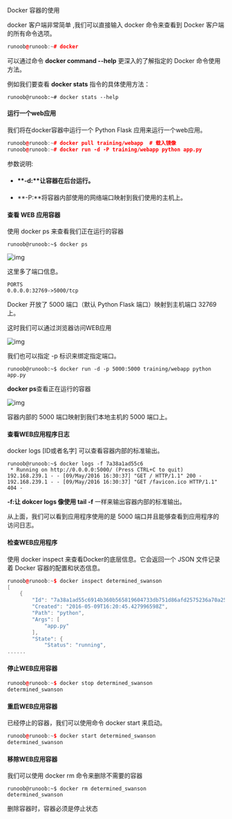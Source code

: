 Docker 容器的使用

docker 客户端非常简单 ,我们可以直接输入 docker 命令来查看到 Docker 客户端的所有命令选项。

```c++
runoob@runoob:~# docker
```

可以通过命令 **docker command --help** 更深入的了解指定的 Docker 命令使用方法。

例如我们要查看 **docker stats** 指令的具体使用方法：

```
runoob@runoob:~# docker stats --help
```

#### **运行一个web应用**

我们将在docker容器中运行一个 Python Flask 应用来运行一个web应用。

```c++
runoob@runoob:~# docker pull training/webapp  # 载入镜像
runoob@runoob:~# docker run -d -P training/webapp python app.py
```

参数说明:

- #### **-d:**让容器在后台运行。

- **-P:**将容器内部使用的网络端口映射到我们使用的主机上。

#### **查看 WEB 应用容器**

使用 docker ps 来查看我们正在运行的容器

```
runoob@runoob:~$ docker ps
```

![img](http://www.runoob.com/wp-content/uploads/2016/05/docker30.png)

这里多了端口信息。

```
PORTS
0.0.0.0:32769->5000/tcp
```

Docker 开放了 5000 端口（默认 Python Flask 端口）映射到主机端口 32769 上。

这时我们可以通过浏览器访问WEB应用

![img](http://www.runoob.com/wp-content/uploads/2016/05/docker31.png)

我们也可以指定 -p 标识来绑定指定端口。

```
runoob@runoob:~$ docker run -d -p 5000:5000 training/webapp python app.py
```

**docker ps**查看正在运行的容器

![img](http://www.runoob.com/wp-content/uploads/2016/05/docker32.png)

容器内部的 5000 端口映射到我们本地主机的 5000 端口上。

#### **查看WEB应用程序日志**

docker logs [ID或者名字] 可以查看容器内部的标准输出。

```
runoob@runoob:~$ docker logs -f 7a38a1ad55c6
 * Running on http://0.0.0.0:5000/ (Press CTRL+C to quit)
192.168.239.1 - - [09/May/2016 16:30:37] "GET / HTTP/1.1" 200 -
192.168.239.1 - - [09/May/2016 16:30:37] "GET /favicon.ico HTTP/1.1" 404 -
```

**-f:**让 **dokcer logs** 像使用** tail -f** 一样来输出容器内部的标准输出。

从上面，我们可以看到应用程序使用的是 5000 端口并且能够查看到应用程序的访问日志。

#### **检查WEB应用程序**

使用 docker inspect 来查看Docker的底层信息。它会返回一个 JSON 文件记录着 Docker 容器的配置和状态信息。

```c++
runoob@runoob:~$ docker inspect determined_swanson
[
    {
        "Id": "7a38a1ad55c6914b360b565819604733db751d86afd2575236a70a2519527361",
        "Created": "2016-05-09T16:20:45.427996598Z",
        "Path": "python",
        "Args": [
            "app.py"
        ],
        "State": {
            "Status": "running",
......
```

#### **停止WEB应用容器**

```c++
runoob@runoob:~$ docker stop determined_swanson   
determined_swanson
```

#### 重启WEB应用容器

已经停止的容器，我们可以使用命令 docker start 来启动。

```c++
runoob@runoob:~$ docker start determined_swanson
determined_swanson
```

#### **移除WEB应用容器**

我们可以使用 docker rm 命令来删除不需要的容器

```
runoob@runoob:~$ docker rm determined_swanson  
determined_swanson
```

删除容器时，容器必须是停止状态
